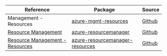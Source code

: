 | Reference | Package | Source |
|---|---|---|
|Management - Resources|[azure-mgmt-resources](https://repo1.maven.org/maven2/com/microsoft/azure/azure-mgmt-resources)|[Github](https://github.com/Azure/azure-sdk-for-java)|
|[Resource Management](resourcemanager-readme.md)|[azure-resourcemanager](https://repo1.maven.org/maven2/com/azure/resourcemanager/azure-resourcemanager)|[Github](https://github.com/Azure/azure-sdk-for-java/blob/main/sdk/resourcemanager/azure-resourcemanager)|
|[Resource Management - Resources](resourcemanager-resources-readme.md)|[azure-resourcemanager-resources](https://repo1.maven.org/maven2/com/azure/resourcemanager/azure-resourcemanager-resources)|[Github](https://github.com/Azure/azure-sdk-for-java/blob/main/sdk/resourcemanager/azure-resourcemanager-resources)|
